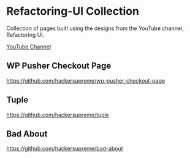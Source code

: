 # Refactoring-UI Collection
Collection of pages built using the designs from the YouTube channel, Refactoring UI.

[YouTube Channel](https://www.youtube.com/channel/UCxqiDtkXtOCNJdckODHk9YA)

## WP Pusher Checkout Page

https://github.com/hackersupreme/wp-pusher-checkout-page

## Tuple

https://github.com/hackersupreme/tuple

## Bad About

https://github.com/hackersupreme/bad-about
